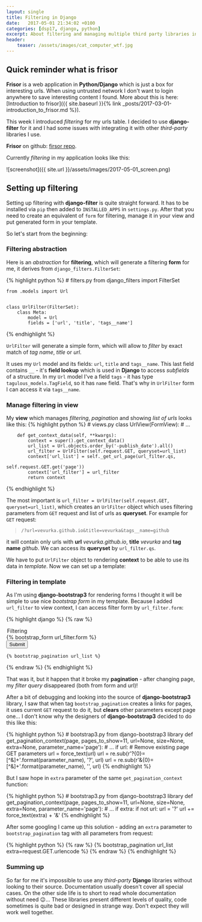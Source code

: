 ```yaml
---
layout: single
title: Filtering in Django
date:   2017-05-01 21:34:02 +0100
categories: [dsp17, django, python]
excerpt: About filtering and managing multiple third party libraries in Django
header:
    teaser: /assets/images/cat_computer_wtf.jpg
---
```


## Quick reminder what is **frisor**

**Frisor** is a web application in **Python/Django** which is just a box for interesting urls. When using untrusted network
I don't want to login anywhere to save interesting content I found. More about this is here:
[Introduction to frisor]({{ site.baseurl }}{% link _posts/2017-03-01-introduction_to_frisor.md %}).

This week I introduced *filtering* for my urls table. I decided to use **django-filter** for it and
I had some issues with integrating it with other *third-party* libraries I use.

**Frisor** on github: [firsor repo](https://github.com/vevurka/frisor).

Currently *filtering* in my application looks like this:

![screenshot]({{ site.url }}/assets/images/2017-05-01_screen.png)


## Setting up filtering

Setting up filtering with **django-filter** is quite straight forward. It has to be installed via `pip`
then added to `INSTALLED_APPS` in `settings.py`. After that you need to create an equivalent of `form`
for filtering, manage it in your view and put generated form in your template.

So let's start from the beginning:

### Filtering abstraction

Here is an *abstraction* for **filtering**, which will generate a filtering **form** for me,
it derives from `django_filters.FilterSet`:

{% highlight python %}
    # filters.py
    from django_filters import FilterSet

    from .models import Url


    class UrlFilter(FilterSet):
        class Meta:
            model = Url
            fields = ['url', 'title', 'tags__name']
{% endhighlight %}

`UrlFilter` will generate a simple form, which will allow to *filter* by exact match of *tag name*,
*title* or *url*.

It uses my  `Url` model and its fields: `url`, `title` and `tags__name`.
This last field contains `__` - it's **field lookup** which
is used in **Django** to access *subfields* of a structure. In my `Url` model I've
a field `tags` - it has type `tagulous_models.TagField`, so it has `name` field. That's why in
`UrlFilter` form I can access it via `tags__name`.


### Manage filtering in view

My **view** which manages *filtering*, *pagination* and showing *list of urls* looks like this:
{% highlight python %}
    # views.py
    class UrlView(FormView):
        # ...

        def get_context_data(self, **kwargs):
            context = super().get_context_data()
            url_list = Url.objects.order_by('-publish_date').all()
            url_filter = UrlFilter(self.request.GET, queryset=url_list)
            context['url_list'] = self._get_url_page(url_filter.qs,
                                                     self.request.GET.get('page'))
            context['url_filter'] = url_filter
            return context

{% endhighlight %}

The most important is `url_filter = UrlFilter(self.request.GET, queryset=url_list)`, which
creates an `UrlFilter` object which uses filtering parameters from `GET` request and list of urls as **queryset**.
For example for `GET` request:

> `/?url=vevurka.github.io&title=vevurka&tags__name=github`

it will contain only urls with **url** *vevurka.github.io*, **title** *vevurka* and
**tag name** *github*. We can access its **queryset** by `url_filter.qs`.

We have to put `UrlFilter` object to rendering **context** to be able to use its data
in *template*. Now we can set up a template:

### Filtering in template

As I'm using **django-bootstrap3** for rendering forms I thought it will be simple
to use nice *bootstrap form* in my template. Because I added `url_filter` to
view context, I can access filter form by `url_filter.form`:

{% highlight django %}
{% raw %}
    <!-- index.html -->
    <form action="" method="get">
        <legend>Filtering</legend>
        {% bootstrap_form url_filter.form %}
      <div class="form-group">
        <button type="submit" class="btn btn-primary">Submit</button>
      </div>
    </form>
    <!-- url list -->
    <!-- ... -->

    {% bootstrap_pagination url_list %}
{% endraw %}
{% endhighlight %}

That was it, but it happen that it broke my **pagination** - after changing page, my *filter
query* disappeared (both from form and url)!

After a bit of debugging and looking
into the source of **django-bootstrap3** library, I saw that when tag
`bootstrap_pagination` creates a links for pages, it uses current `GET` request to do it, but
**clears** other parameters except page one... I don't know why the designers of **django-bootstrap3**
decided to do this like this:

{% highlight python %}
    # bootstrap3.py from django-bootstrap3 library
    def get_pagination_context(page, pages_to_show=11,
                               url=None, size=None, extra=None,
                               parameter_name='page'):
        # ...
        if url:
            # Remove existing page GET parameters
            url = force_text(url)
            url = re.sub(r'\?{0}\=[^\&]+'.format(parameter_name), '?', url)
            url = re.sub(r'\&{0}\=[^\&]+'.format(parameter_name), '', url)
{% endhighlight %}

But I saw hope in `extra` parameter of the same `get_pagination_context` function:

{% highlight python %}
    # bootstrap3.py from django-bootstrap3 library
    def get_pagination_context(page, pages_to_show=11,
                               url=None, size=None, extra=None,
                               parameter_name='page'):
        # ...
        if extra:
            if not url:
                url = '?'
            url += force_text(extra) + '&'
{% endhighlight %}

After some googling I came up this solution - adding an `extra` parameter to
`bootstrap_pagination` tag with all parameters from request:

{% highlight python %}
{% raw %}
    {% bootstrap_pagination url_list extra=request.GET.urlencode %}
{% endraw %}
{% endhighlight %}

### Summing up

So far for me it's impossible to use any *third-party* **Django** libraries without
looking to their source.
Documentation usually doesn't cover all special cases. On the other side life is to short
to read whole documentation without need :wink:... These libraries present different levels of
quality, code sometimes is quite bad or designed in strange way. Don't expect they
will work well together.
